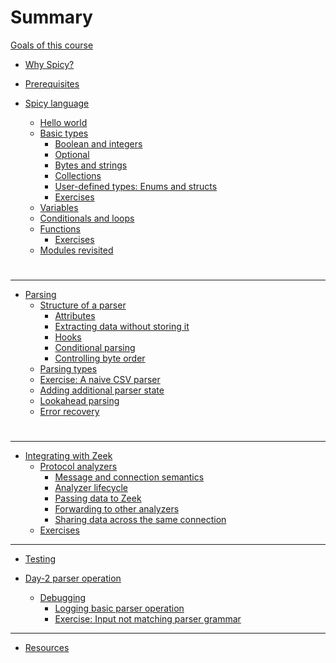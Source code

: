 # Summary

[Goals of this course](./goals.md)

- [Why Spicy?](./why_spicy.md)
- [Prerequisites](./prerequisites.md)

- [Spicy language](./language.md)
  - [Hello world](./hello_world.md)
  - [Basic types](./basic_types.md)
    - [Boolean and integers](./bool_integers.md)
    - [Optional](./optional.md)
    - [Bytes and strings](./bytes_strings.md)
    - [Collections](./collections.md)
    - [User-defined types: Enums and structs](./enums_structs.md)
    - [Exercises](./basic_types_exercises.md)
  - [Variables](./variables.md)
  - [Conditionals and loops](./conditionals_loops.md)
  - [Functions](./functions.md)
    - [Exercises](./functions_exercises.md)
  - [Modules revisited](./modules_revisited.md)

#

---

- [Parsing](./parsing.md)
  - [Structure of a parser](./parser_structure.md)
    - [Attributes](./parser_structure_attributes.md)
    - [Extracting data without storing it](./parser_structure_anon_skipped.md)
    - [Hooks](./parser_structure_hooks.md)
    - [Conditional parsing](./parser_structure_conditional_parsing.md)
    - [Controlling byte order](./parser_structure_byte_order.md)
  - [Parsing types](./parsing_types.md)
  - [Exercise: A naive CSV parser](./parsing_exercise_naive_csv.md)
  - [Adding additional parser state](./parser_additional_state.md)
  - [Lookahead parsing](./parsing_lookahead.md)
  - [Error recovery](./error_recovery.md)
  <!-- - [TODO: Loosely coupled parsers: sinks & filters]() -->
<!-- - [TODO: Spicy patterns]() -->

#

---

- [Integrating with Zeek](./zeek_integration.md)
  - [Protocol analyzers](./zeek_protocol_analyzers.md)
    - [Message and connection semantics](./zeek_message_and_connection_semantics.md)
    - [Analyzer lifecycle](./zeek_analyzer_lifecycle.md)
    - [Passing data to Zeek](./zeek_passing_data.md)
    - [Forwarding to other analyzers](./zeek_forwarding_data.md)
    - [Sharing data across the same connection](./zeek_sharing_data_same_connection.md)
  - [Exercises](./zeek_protocol_analyzer_exercises.md)

---

- [Testing](./testing.md)

- [Day-2 parser operation](./day2_parser_operations.md)
  - [Debugging](./debugging.md)
    - [Logging basic parser operation](./debugging_basic_operation.md)
    - [Exercise: Input not matching parser grammar](./debugging_unsupported_data.md)
  <!-- TODO: -->
  <!-- - [Profiling]() -->

    <!-- TODO: type aliases -->

---

- [Resources](./resources.md)
